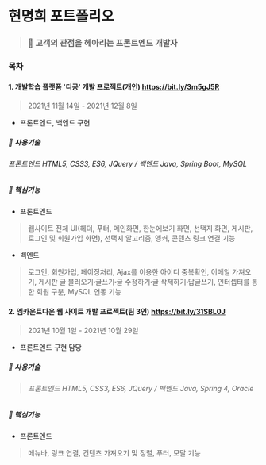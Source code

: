 # 현명희 포트폴리오
> ### :information_desk_person: 고객의 관점을 헤아리는 프론트엔드 개발자




### 목차
#### 1. 개발학습 플랫폼 '디공' 개발 프로젝트(개인) https://bit.ly/3m5gJ5R

> 2021년 11월 14일 - 2021년 12월 8일




* 프론트엔드, 백엔드 구현

##### :bell: 사용기술
###### 프론트엔드 HTML5, CSS3, ES6, JQuery / 백엔드 Java, Spring Boot, MySQL



##### :bell: 핵심기능
* 프론트엔드


> 웹사이트 전체 UI(헤더, 푸터, 메인화면, 한눈에보기 화면, 선택지 화면, 게시판, 로그인 및 회원가입 화면), 선택지 알고리즘, 앵커, 콘텐츠 링크 연결 기능



* 백엔드



> 로그인, 회원가입, 페이징처리, Ajax를 이용한 아이디 중복확인, 이메일 가져오기, 게시판 글 불러오기⬝글쓰기⬝글 수정하기⬝글 삭제하기⬝답글쓰기, 인터셉터를 통한 회원 구분, MySQL 연동 기능 






#### 2. 엠카운트다운 웹 사이트 개발 프로젝트(팀 3인) https://bit.ly/31SBL0J
    
> 2021년 10월 1일 - 2021년 10월 29일




* 프론트엔드 구현 담당

##### :bell: 사용기술
> ###### 프론트엔드 HTML5, CSS3, ES6, JQuery / 백엔드 Java, Spring 4, Oracle



##### :bell: 핵심기능
* 프론트엔드



> 메뉴바, 링크 연결, 컨텐츠 가져오기 및 정렬, 푸터, 모달 기능
